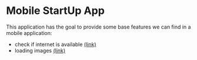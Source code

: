 # Mobile StartUp App 

This application has the goal to provide some base features we can find in a mobile application:

* check if internet is available [(link)](docs/InternetConnection)
* loading images [(link)](docs/LoadingImages)